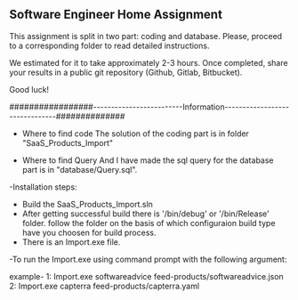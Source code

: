 ## Software Engineer Home Assignment

This assignment is split in two part: coding and database. Please, proceed to a corresponding folder to read detailed instructions. 

We estimated for it to take approximately 2-3 hours. Once completed, share your results in a public git repository (Github, Gitlab, Bitbucket).

Good luck!


#################-------------------------Information-------------------------------##############

- Where to find code
The solution of the coding part is in folder "SaaS_Products_Import"

- Where to find Query
And I have made the sql query for the database part is in "database/Query.sql".

-Installation steps:
* Build the SaaS_Products_Import.sln
* After getting successful build there is '/bin/debug' or '/bin/Release' folder. follow the folder on the basis of which configuraion      build type have you choosen for build process.
* There is an Import.exe file.

-To run the Import.exe using command prompt with the following argument:

example- 1: Import.exe softwareadvice feed-products/softwareadvice.json
         2: Import.exe capterra feed-products/capterra.yaml


         
         
         
